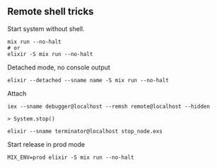 ## Remote shell tricks

Start system without shell.

```
mix run --no-halt
# or
elixir -S mix run --no-halt
```

Detached mode, no console output

```
elixir --detached --sname name -S mix run --no-halt
```

Attach

```
iex --sname debugger@localhost --remsh remote@localhost --hidden

> System.stop()

elixir --sname terminator@localhost stop_node.exs
```

Start release in prod mode

```
MIX_ENV=prod elixir -S mix run --no-halt
```
